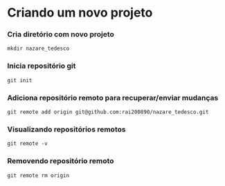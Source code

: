 # Criando um novo projeto

### Cria diretório com novo projeto

```shell
mkdir nazare_tedesco
```

### Inicia repositório git

```shell
git init
```

### Adiciona repositório remoto para recuperar/enviar mudanças

```shell
git remote add origin git@github.com:rai200890/nazare_tedesco.git
```

### Visualizando repositórios remotos

```shell
git remote -v
```

### Removendo repositório remoto

```shell
git remote rm origin
```
